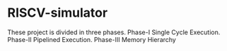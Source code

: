# RISCV-simulator
 These project is divided in three phases.
 Phase-I   Single Cycle Execution.
 Phase-II  Pipelined Execution.
 Phase-III Memory Hierarchy